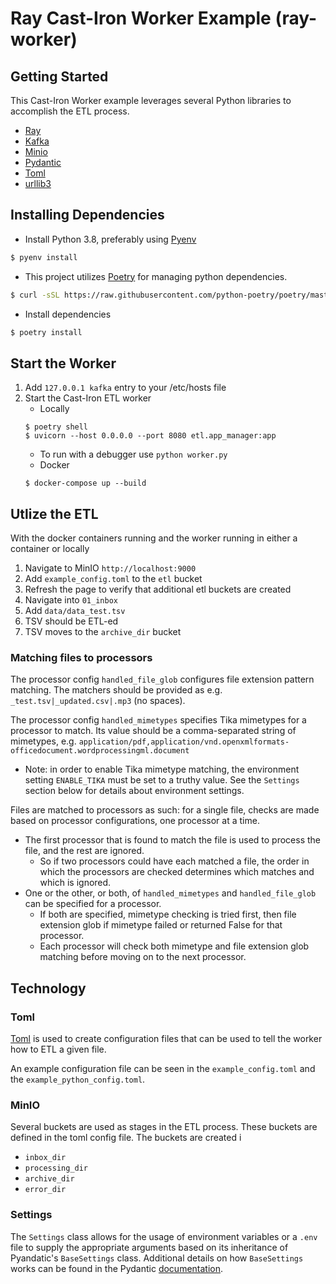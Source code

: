# Ray Cast-Iron Worker Example (ray-worker)

## Getting Started

This Cast-Iron Worker example leverages several Python libraries to accomplish the ETL process.
* [Ray](https://ray.io)
* [Kafka](https://github.com/dpkp/kafka-python)
* [Minio](https://docs.min.io/docs/python-client-api-reference.html)
* [Pydantic](https://pydantic-docs.helpmanual.io/)
* [Toml](https://github.com/uiri/toml)
* [urllib3](https://urllib3.readthedocs.io/en/latest/)

## Installing Dependencies

* Install Python 3.8, preferably using [Pyenv](https://github.com/pyenv/pyenv)
```bash
$ pyenv install
```
* This project utilizes [Poetry](https://python-poetry.org/docs/#installation) for managing python dependencies.
```bash
$ curl -sSL https://raw.githubusercontent.com/python-poetry/poetry/master/get-poetry.py | python
```
* Install dependencies
```bash
$ poetry install
```

## Start the Worker

1. Add `127.0.0.1 kafka` entry to your /etc/hosts file
1. Start the Cast-Iron ETL worker
    * Locally
    ```
    $ poetry shell
    $ uvicorn --host 0.0.0.0 --port 8080 etl.app_manager:app
    ```
      - To run with a debugger use `python worker.py`
    * Docker
    ```
    $ docker-compose up --build
    ```

## Utlize the ETL

With the docker containers running and the worker running in either a container or locally
1. Navigate to MinIO `http://localhost:9000`
1. Add `example_config.toml` to the `etl` bucket
1. Refresh the page to verify that additional etl buckets are created
1. Navigate into `01_inbox`
1. Add `data/data_test.tsv`
1. TSV should be ETL-ed
1. TSV moves to the `archive_dir` bucket

### Matching files to processors
The processor config `handled_file_glob` configures file extension pattern matching. The matchers should be provided as e.g. `_test.tsv|_updated.csv|.mp3` (no spaces).

The processor config `handled_mimetypes` specifies Tika mimetypes for a processor to match. Its value should be a comma-separated string of mimetypes, e.g. `application/pdf,application/vnd.openxmlformats-officedocument.wordprocessingml.document`
* Note: in order to enable Tika mimetype matching, the environment setting `ENABLE_TIKA` must be set to a truthy value. See the `Settings` section below for details about environment settings.

Files are matched to processors as such: for a single file, checks are made based on processor configurations, one processor at a time.
* The first processor that is found to match the file is used to process the file, and the rest are ignored.
  * So if two processors could have each matched a file, the order in which the processors are checked determines which matches and which is ignored. 
* One or the other, or both, of `handled_mimetypes` and `handled_file_glob` can be specified for a processor.
  * If both are specified, mimetype checking is tried first, then file extension glob if mimetype failed or returned False for that processor.
  * Each processor will check both mimetype and file extension glob matching before moving on to the next processor.

## Technology

### Toml

[Toml](https://en.wikipedia.org/wiki/TOML) is used to create configuration files that can be used to tell the worker how
to ETL a given file.

An example configuration file can be seen in the `example_config.toml` and the `example_python_config.toml`.

### MinIO

Several buckets are used as stages in the ETL process. These buckets are defined in the toml config file. The buckets
are created i
* `inbox_dir`
* `processing_dir`
* `archive_dir`
* `error_dir`

### Settings

The `Settings` class allows for the usage of environment variables or a `.env` file to supply the appropriate arguments
based on its inheritance of Pyandatic's `BaseSettings` class. Additional details on how `BaseSettings` works can be
found in the Pydantic [documentation](https://pydantic-docs.helpmanual.io/usage/settings/).
